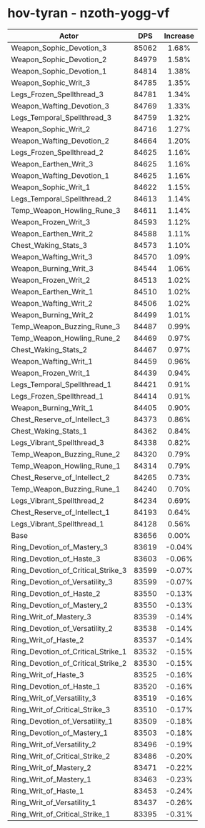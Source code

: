# hov-tyran - nzoth-yogg-vf
| Actor | DPS | Increase |
|---|:---:|:---:|
|Weapon_Sophic_Devotion_3|85062|1.68%|
|Weapon_Sophic_Devotion_2|84979|1.58%|
|Weapon_Sophic_Devotion_1|84814|1.38%|
|Weapon_Sophic_Writ_3|84785|1.35%|
|Legs_Frozen_Spellthread_3|84781|1.34%|
|Weapon_Wafting_Devotion_3|84769|1.33%|
|Legs_Temporal_Spellthread_3|84759|1.32%|
|Weapon_Sophic_Writ_2|84716|1.27%|
|Weapon_Wafting_Devotion_2|84664|1.20%|
|Legs_Frozen_Spellthread_2|84625|1.16%|
|Weapon_Earthen_Writ_3|84625|1.16%|
|Weapon_Wafting_Devotion_1|84625|1.16%|
|Weapon_Sophic_Writ_1|84622|1.15%|
|Legs_Temporal_Spellthread_2|84613|1.14%|
|Temp_Weapon_Howling_Rune_3|84611|1.14%|
|Weapon_Frozen_Writ_3|84593|1.12%|
|Weapon_Earthen_Writ_2|84588|1.11%|
|Chest_Waking_Stats_3|84573|1.10%|
|Weapon_Wafting_Writ_3|84570|1.09%|
|Weapon_Burning_Writ_3|84544|1.06%|
|Weapon_Frozen_Writ_2|84513|1.02%|
|Weapon_Earthen_Writ_1|84510|1.02%|
|Weapon_Wafting_Writ_2|84506|1.02%|
|Weapon_Burning_Writ_2|84499|1.01%|
|Temp_Weapon_Buzzing_Rune_3|84487|0.99%|
|Temp_Weapon_Howling_Rune_2|84469|0.97%|
|Chest_Waking_Stats_2|84467|0.97%|
|Weapon_Wafting_Writ_1|84459|0.96%|
|Weapon_Frozen_Writ_1|84439|0.94%|
|Legs_Temporal_Spellthread_1|84421|0.91%|
|Legs_Frozen_Spellthread_1|84414|0.91%|
|Weapon_Burning_Writ_1|84405|0.90%|
|Chest_Reserve_of_Intellect_3|84373|0.86%|
|Chest_Waking_Stats_1|84362|0.84%|
|Legs_Vibrant_Spellthread_3|84338|0.82%|
|Temp_Weapon_Buzzing_Rune_2|84320|0.79%|
|Temp_Weapon_Howling_Rune_1|84314|0.79%|
|Chest_Reserve_of_Intellect_2|84265|0.73%|
|Temp_Weapon_Buzzing_Rune_1|84240|0.70%|
|Legs_Vibrant_Spellthread_2|84234|0.69%|
|Chest_Reserve_of_Intellect_1|84193|0.64%|
|Legs_Vibrant_Spellthread_1|84128|0.56%|
|Base|83656|0.00%|
|Ring_Devotion_of_Mastery_3|83619|-0.04%|
|Ring_Devotion_of_Haste_3|83603|-0.06%|
|Ring_Devotion_of_Critical_Strike_3|83599|-0.07%|
|Ring_Devotion_of_Versatility_3|83599|-0.07%|
|Ring_Devotion_of_Haste_2|83550|-0.13%|
|Ring_Devotion_of_Mastery_2|83550|-0.13%|
|Ring_Writ_of_Mastery_3|83539|-0.14%|
|Ring_Devotion_of_Versatility_2|83538|-0.14%|
|Ring_Writ_of_Haste_2|83537|-0.14%|
|Ring_Devotion_of_Critical_Strike_1|83532|-0.15%|
|Ring_Devotion_of_Critical_Strike_2|83530|-0.15%|
|Ring_Writ_of_Haste_3|83525|-0.16%|
|Ring_Devotion_of_Haste_1|83520|-0.16%|
|Ring_Writ_of_Versatility_3|83519|-0.16%|
|Ring_Writ_of_Critical_Strike_3|83510|-0.17%|
|Ring_Devotion_of_Versatility_1|83509|-0.18%|
|Ring_Devotion_of_Mastery_1|83503|-0.18%|
|Ring_Writ_of_Versatility_2|83496|-0.19%|
|Ring_Writ_of_Critical_Strike_2|83486|-0.20%|
|Ring_Writ_of_Mastery_2|83471|-0.22%|
|Ring_Writ_of_Mastery_1|83463|-0.23%|
|Ring_Writ_of_Haste_1|83453|-0.24%|
|Ring_Writ_of_Versatility_1|83437|-0.26%|
|Ring_Writ_of_Critical_Strike_1|83395|-0.31%|
